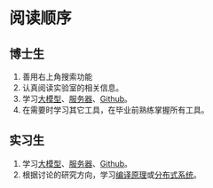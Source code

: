 # 阅读顺序

## 博士生

1. 善用右上角搜索功能
2. 认真阅读实验室的相关信息。
3. 学习[大模型](tools/llm.md)、[服务器](tools/server.md)、[Github](tools/github.md)。
4. 在需要时学习其它工具，在毕业前熟练掌握所有工具。

## 实习生

1. 学习[大模型](tools/llm.md)、[服务器](tools/server.md)、[Github](tools/github.md)。
1. 根据讨论的研究方向，学习[编译原理](https://csdiy.wiki/编译原理/CS143/)或[分布式系统](https://csdiy.wiki/并行与分布式系统/MIT6.824/)。
